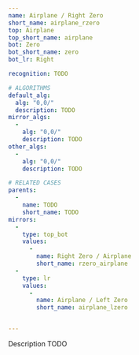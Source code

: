 ```yaml
---
name: Airplane / Right Zero
short_name: airplane_rzero
top: Airplane
top_short_name: airplane
bot: Zero
bot_short_name: zero
bot_lr: Right

recognition: TODO

# ALGORITHMS
default_alg:
  alg: "0,0/"
  description: TODO
mirror_algs:
  -
    alg: "0,0/"
    description: TODO
other_algs:
  -
    alg: "0,0/"
    description: TODO

# RELATED CASES
parents:
  -
    name: TODO
    short_name: TODO
mirrors:
  -
    type: top_bot
    values: 
      -
        name: Right Zero / Airplane
        short_name: rzero_airplane
  -
    type: lr
    values: 
      -
        name: Airplane / Left Zero
        short_name: airplane_lzero


---
```


Description TODO

